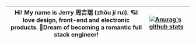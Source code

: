|   Hi! My name is Jerry 周吉瑞 (zhōu jí ruì). :cupid:I love design, front-end and electronic products. :rocket:Dream of becoming a romantic full stack engineer!   | [![Anurag's github stats](https://github-readme-stats.vercel.app/api?username=JERRY-Z-J-R&theme=vue&hide=contribs&show_icons=true&include_all_commits=true)](https://github.com/anuraghazra/github-readme-stats) |
| ---- | :----------------------------------------------------------- |

